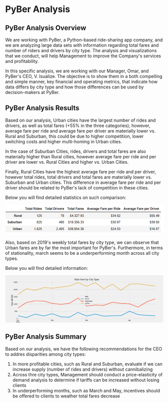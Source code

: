 # PyBer Analysis


## PyBer Analysis Overview
We are working with PyBer, a Python-based ride-sharing app company, and we are analyzing large data sets with information regarding total fares and number of riders and drivers by city type. The analysis and visualizations that we conduct, will help Management to improve the Company's services and profitability.

In this specific analysis, we are working with our Manager, Omar, and PyBer's CEO, V. Isualize. The objective is to show them in a both compelling and simple manner, key financial and operating metrics, that indicate how data differs by city type and how those differences can be used by decision-makers at PyBer.


## PyBer Analysis Results

Based on our analysis, Urban cities have the largest number of rides and drivers, as well as total fares (+55% in the three categories); however, average fare per ride and average fare per driver are materially lower vs. Rural and Suburban, this could be due to higher competition, lower switching costs and higher multi-homing in Urban cities. 

In the case of Suburban Cities, rides, drivers and total fares are also materially higher than Rural cities, however average fare per ride and per driver are lower vs. Rural Cities and higher vs. Urban Cities.

Finally, Rural Cities have the highest average fare per ride and per driver, however total rides, total drivers and total fares are materially lower vs. Suburban and Urban cities. This difference in average fare per ride and per driver should be related to PyBer's lack of competition in these cities.

Below you will find detailed statistics on such comparison:

![](Pyber_City_Comparison.PNG)


Also, based on 2019's weekly total fares by city type, we can observe that Urban fares are by far the most important for PyBer's. Furthermore, in terms of stationality, march seems to be a underperforming month across all city types.

Below you will find detailed information:

![](PyBer_fare_summary.PNG)


## PyBer Analysis Summary
Based on our analysis, we have the following recommendations for the CEO to addres disparities among city types:
1.	In more profitable cities, such as Rural and Suburban, evaluate if we can increase supply (number of rides and drivers) without cannibalizing
2.	Across thre city types, Management should conduct a price-elasticity of demand analysis to determine if tariffs can be increased without losing clients
3.	In underperforming months, such as March and May, incentives should be offered to clients to weather total fares decrease
